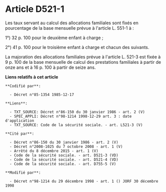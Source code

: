 # Article D521-1

Les taux servant au calcul des allocations familiales sont fixés en pourcentage de la base mensuelle prévue à l'article L.
551-1 à :

1°) 32 p. 100 pour le deuxième enfant à charge ;

2°) 41 p. 100 pour le troisième enfant à charge et chacun des suivants. 

La majoration des allocations familiales prévue à l'article L. 521-3 est fixée à 9 p. 100 de la base mensuelle de calcul des
prestations familiales à partir de onze ans et à 16 p. 100 à partir de seize ans.

**Liens relatifs à cet article**

	**Codifié par**:

	  - Décret n°85-1354 1985-12-17

	**Liens**:

	  - TXT_SOURCE: Décret n°86-150 du 30 janvier 1986 - art. 2 (V)
	  - SPEC_APPLI: Décret n°98-1214 1998-12-29 art. 3 : date d'application
	  - TXT_SOURCE: Code de la sécurité sociale. - art. L521-3 (V)

	**Cité par**:

	  - Décret n°86-150 du 30 janvier 1986 - art. 2 (V)
	  - Décret n°2008-1025 du 7 octobre 2008 - art. 1 (V)
	  - Arrêté du 8 décembre 2015 - art. 1 (V)
	  - Code de la sécurité sociale. - art. D521-3 (VD)
	  - Code de la sécurité sociale. - art. D521-4 (VD)
	  - Code de la sécurité sociale. - art. D755-5 (V)

	**Modifié par**:

	  - Décret n°98-1214 du 29 décembre 1998 - art. 1 () JORF 30 décembre 1998
